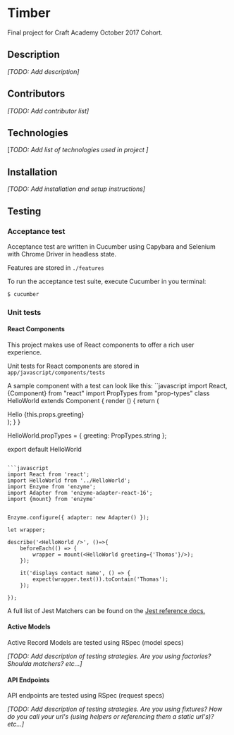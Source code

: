 # Timber

Final project for Craft Academy October 2017 Cohort.

## Description
_[TODO: Add description]_
## Contributors
_[TODO: Add contributor list]_
## Technologies
[_TODO: Add list of technologies used in project ]_
## Installation
_[TODO: Add installation and setup instructions]_
## Testing

### Acceptance test
Acceptance test are written in Cucumber using Capybara and Selenium with Chrome Driver in headless state.

Features are stored in `./features`

To run the acceptance test suite, execute Cucumber in you terminal:

```bash
$ cucumber
```

### Unit tests
#### React Components
This project makes use of React components to offer a rich user experience. 

Unit tests for React components are stored in `app/javascript/components/tests` 

A sample component with a test can look like this:
``javascript
import React, {Component} from "react"
import PropTypes from "prop-types"
class HelloWorld extends Component {
  render () {
    return (
      <div>
        <div>Hello {this.props.greeting}</div>
      </div>
    );
  }
}

HelloWorld.propTypes = {
  greeting: PropTypes.string
};

export default HelloWorld
```

```javascript
import React from 'react';
import HelloWorld from '../HelloWorld';
import Enzyme from 'enzyme';
import Adapter from 'enzyme-adapter-react-16';
import {mount} from 'enzyme'


Enzyme.configure({ adapter: new Adapter() });

let wrapper;

describe('<HelloWorld />', ()=>{
    beforeEach(() => {
        wrapper = mount(<HelloWorld greeting={'Thomas'}/>);
    });

    it('displays contact name', () => {
        expect(wrapper.text()).toContain('Thomas');
    });

});
```

A full list of Jest Matchers can be found on the [Jest reference docs.](https://facebook.github.io/jest/docs/en/expect.html)

#### Active Models
Active Record Models are tested using RSpec (model specs)

_[TODO: Add description of testing strategies. Are you using factories? Shoulda matchers? etc...]_


#### API Endpoints
API endpoints are tested using RSpec (request specs)

_[TODO: Add description of testing strategies. Are you using fixtures? How do you call your url's (using helpers or referencing them a static url's)? etc...]_
